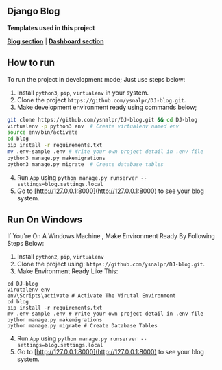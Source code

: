 ## Django Blog
**Templates used in this project**

[**Blog section**](https://themewagon.com/themes/blogy/) | 
[**Dashboard section**](https://themewagon.com/themes/modernize/)

## How to run 

To run the project in development mode; Just use steps below:

1. Install `python3`, `pip`, `virtualenv` in your system.
2. Clone the project `https://github.com/ysnalpr/DJ-blog.git`.
3. Make development environment ready using commands below;

  ```bash
  git clone https://github.com/ysnalpr/DJ-blog.git && cd DJ-blog
  virtualenv -p python3 env  # Create virtualenv named env
  source env/bin/activate
  cd blog
  pip install -r requirements.txt
  mv .env-sample .env # Write your own project detail in .env file
  python3 manage.py makemigrations
  python3 manage.py migrate  # Create database tables
  ```

4. Run `App` using `python manage.py runserver --settings=blog.settings.local`
5. Go to [http://127.0.0.1:8000](http://127.0.0.1:8000) to see your blog system.

## Run On Windows

If You're On A Windows Machine , Make Environment Ready By Following Steps Below:
1. Install `python2`, `pip`, `virtualenv` 
2. Clone the project using:  `https://github.com/ysnalpr/DJ-blog.git`.
3. Make Environment Ready Like This:
  ``` Command Prompt
  cd DJ-blog
  virutalenv env
  env\Scripts\activate # Activate The Virutal Environment
  cd blog
  pip install -r requirements.txt
  mv .env-sample .env # Write your own project detail in .env file
  python manage.py makemigrations
  python manage.py migrate # Create Database Tables
  ```
4. Run `App` using `python manage.py runserver --settings=blog.settings.local`
5. Go to [http://127.0.0.1:8000](http://127.0.0.1:8000) to see your blog system.
